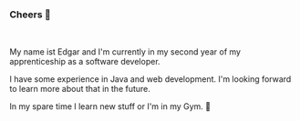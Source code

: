### Cheers 👋
<br>

My name ist Edgar and I'm currently in my second year of my apprenticeship as a software developer.

I have some experience in Java and web development. I'm looking forward to learn more about that in the future.

In my spare time I learn new stuff or I'm in my Gym. 💪
